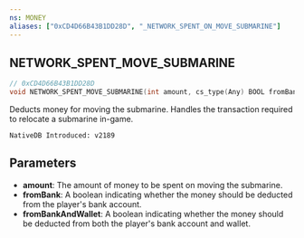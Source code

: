 ```yaml
---
ns: MONEY
aliases: ["0xCD4D66B43B1DD28D", "_NETWORK_SPENT_ON_MOVE_SUBMARINE"]
---
```

## NETWORK_SPENT_MOVE_SUBMARINE

```c
// 0xCD4D66B43B1DD28D
void NETWORK_SPENT_MOVE_SUBMARINE(int amount, cs_type(Any) BOOL fromBank, cs_type(Any) BOOL fromBankAndWallet);
```

Deducts money for moving the submarine. Handles the transaction required to relocate a submarine in-game.

```
NativeDB Introduced: v2189
```

## Parameters
* **amount**: The amount of money to be spent on moving the submarine.
* **fromBank**: A boolean indicating whether the money should be deducted from the player's bank account.
* **fromBankAndWallet**: A boolean indicating whether the money should be deducted from both the player's bank account and wallet.